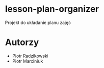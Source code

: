 # lesson-plan-organizer

Projekt do układanie planu zajęć


# Autorzy
- Piotr Radzikowski
- Piotr Marciniuk
